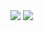 <img src="https://github.com/taoste/Hello-World/blob/master/images/666/【发型师】也许这就是鬼斧神工吧.gif?raw=true"/>

<img src="https://github.com/taoste/Hello-World/blob/master/images/666/Desktop-Works.jpg?raw=true"/>	
